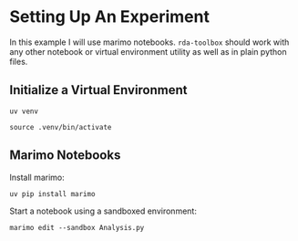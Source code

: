 # Setting Up An Experiment

In this example I will use marimo notebooks. `rda-toolbox` should work with any other notebook or virtual environment utility as well as in plain python files.

## Initialize a Virtual Environment

```Sh
uv venv
```

```Sh
source .venv/bin/activate
```

## Marimo Notebooks

Install marimo:
```Sh
uv pip install marimo
```

Start a notebook using a sandboxed environment:
```Sh
marimo edit --sandbox Analysis.py
```
